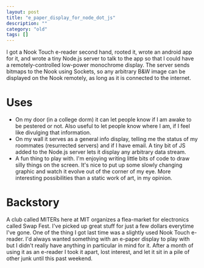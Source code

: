 ```yaml
---
layout: post
title: "e_paper_display_for_node_dot_js"
description: ""
category: "old"
tags: []
---
```



I got a Nook Touch e-reader second hand, rooted it, wrote an android app for it, and wrote a tiny Node.js server to talk to the app so that I could have a remotely-controlled low-power monochrome display. The server sends bitmaps to the Nook using Sockets, so any arbitrary B&W image can be displayed on the Nook remotely, as long as it is connected to the internet.

<!--more-->

Uses
====

* On my door (in a college dorm) it can let people know if I am awake to be pestered or not. Also useful to let people know where I am, if I feel like divulging that information.
* On my wall it serves as a general info display, telling me the status of my roommates (resurrected servers) and if I have email. A tiny bit of JS added to the Node.js server lets it display any arbitrary data stream.
* A fun thing to play with. I'm enjoying writing little bits of code to draw silly things on the screen. It's nice to put up some slowly changing graphic and watch it evolve out of the corner of my eye. More interesting possibilities than a static work of art, in my opinion.

Backstory
=========
A club called MITERs here at MIT organizes a flea-market for electronics called Swap Fest. I've picked up great stuff for just a few dollars everytime I've gone. One of the thing I got last time was a slightly used Nook Touch e-reader. I'd always wanted something with an e-paper display to play with but I didn't really have anything in particular in mind for it. After a month of using it as an e-reader I took it apart, lost interest, and let it sit in a pile of other junk until this past weekend.
